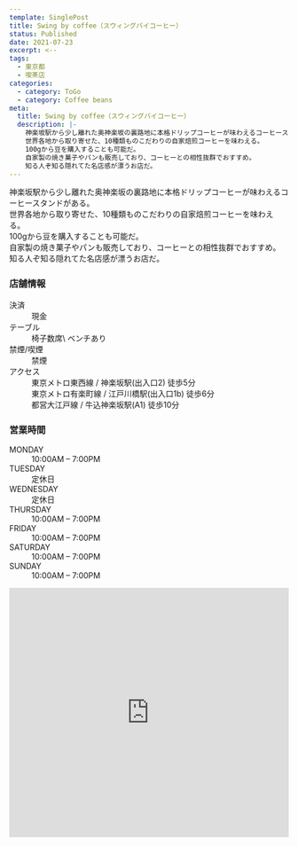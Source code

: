 ```yaml
---
template: SinglePost
title: Swing by coffee（スウィングバイコーヒー）
status: Published
date: 2021-07-23
excerpt: <--
tags:
  - 東京都
  - 喫茶店
categories:
  - category: ToGo
  - category: Coffee beans
meta:
  title: Swing by coffee（スウィングバイコーヒー）
  description: |-
    神楽坂駅から少し離れた奥神楽坂の裏路地に本格ドリップコーヒーが味わえるコーヒースタンドがある。
    世界各地から取り寄せた、10種類ものこだわりの自家焙煎コーヒーを味わえる。
    100gから豆を購入することも可能だ。
    自家製の焼き菓子やパンも販売しており、コーヒーとの相性抜群でおすすめ。
    知る人ぞ知る隠れてた名店感が漂うお店だ。
---
```

神楽坂駅から少し離れた奥神楽坂の裏路地に本格ドリップコーヒーが味わえるコーヒースタンドがある。\
世界各地から取り寄せた、10種類ものこだわりの自家焙煎コーヒーを味わえる。\
100gから豆を購入することも可能だ。\
自家製の焼き菓子やパンも販売しており、コーヒーとの相性抜群でおすすめ。\
知る人ぞ知る隠れてた名店感が漂うお店だ。



### 店舗情報

<dl id="info">

<dt>決済</dt>
<dd>現金</dd>
<dt>テーブル</dt>
<dd>椅子数席\
ベンチあり</dd>
<dt>禁煙/喫煙</dt>
<dd>禁煙</dd>
<dt>アクセス</dt>
<dd>東京メトロ東西線 / 神楽坂駅(出入口2) 徒歩5分</dd>
<dd>東京メトロ有楽町線 / 江戸川橋駅(出入口1b) 徒歩6分</dd>
<dd>都営大江戸線 / 牛込神楽坂駅(A1) 徒歩10分</dd>
</dl>

### 営業時間

<dl id="op_h">

<dt>MONDAY</dt>
<dd>10:00AM – 7:00PM</dd>
<dt>TUESDAY</dt>
<dd>定休日</dd>
<dt>WEDNESDAY</dt>
<dd>定休日</dd>
<dt>THURSDAY</dt>
<dd>10:00AM – 7:00PM</dd>
<dt>FRIDAY</dt>
<dd>10:00AM – 7:00PM</dd>
<dt>SATURDAY</dt>
<dd>10:00AM – 7:00PM</dd>
<dt>SUNDAY</dt>
<dd>10:00AM – 7:00PM</dd>
</dl>

<iframe src="https://www.google.com/maps/embed?pb=!1m14!1m8!1m3!1d12959.326698316787!2d139.7305489!3d35.7057596!3m2!1i1024!2i768!4f13.1!3m3!1m2!1s0x0%3A0x9331bd61b4559fe6!2sswing%20by%20coffee!5e0!3m2!1sja!2sjp!4v1584352125370!5m2!1sja!2sjp" width="100%" height="450" frameborder="0" style="border:0;" allowfullscreen="" aria-hidden="false" tabindex="0"></iframe>